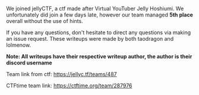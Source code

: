 We joined jellyCTF, a ctf made after Virtual YouTuber Jelly Hoshiumi. We unfortunately did join a few days late, however our team managed **5th place** overall without the use of hints.

If you have any questions, don't hesitate to direct any questions via making an issue request. These writeups were made by both taodragon and lolmenow.

**Note: All writeups have their respective writeup author, the author is their discord username**

Team link from ctf: https://jellyc.tf/teams/487

CTFtime team link: https://ctftime.org/team/287976
